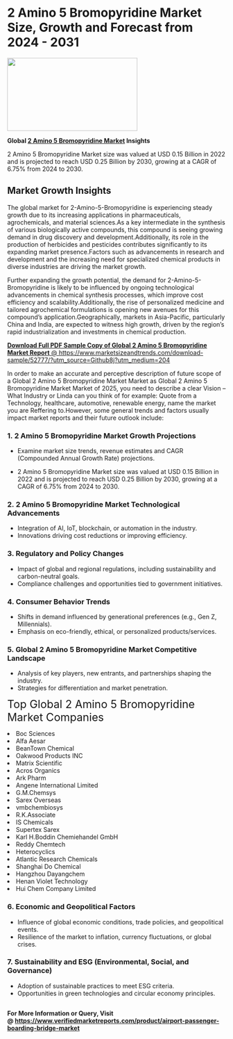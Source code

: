 <H1>2 Amino 5 Bromopyridine Market Size, Growth and Forecast from 2024 - 2031</H1><img class="aligncenter size-medium wp-image-584254" src="https://thirdeyenews.in/wp-content/uploads/2024/09/Global-Market-Research-300x168.jpeg" alt="" width="300" height="168" /><p><strong>Global&nbsp;<a href="https://www.marketsizeandtrends.com/download-sample/52777/?utm_source=Github8j?utm_medium=204">2 Amino 5 Bromopyridine Market</a> Insights</strong></p><p>2 Amino 5 Bromopyridine Market size was valued at USD 0.15 Billion in 2022 and is projected to reach USD 0.25 Billion by 2030, growing at a CAGR of 6.75% from 2024 to 2030.</p><p><h2>Market Growth Insights</h2> <p>The global market for 2-Amino-5-Bromopyridine is experiencing steady growth due to its increasing applications in pharmaceuticals, agrochemicals, and material sciences.As a key intermediate in the synthesis of various biologically active compounds, this compound is seeing growing demand in drug discovery and development.Additionally, its role in the production of herbicides and pesticides contributes significantly to its expanding market presence.Factors such as advancements in research and development and the increasing need for specialized chemical products in diverse industries are driving the market growth.</p> <p><a href="#"></a></p> <p>Further expanding the growth potential, the demand for 2-Amino-5-Bromopyridine is likely to be influenced by ongoing technological advancements in chemical synthesis processes, which improve cost efficiency and scalability.Additionally, the rise of personalized medicine and tailored agrochemical formulations is opening new avenues for this compound’s application.Geographically, markets in Asia-Pacific, particularly China and India, are expected to witness high growth, driven by the region’s rapid industrialization and investments in chemical production.</p> <p><a href="#"></p><p><span class=""><strong>Download Full PDF Sample Copy of Global 2 Amino 5 Bromopyridine Market Report</strong> @ <a href="https://www.marketsizeandtrends.com/download-sample/52777/?utm_source=Github8j?utm_medium=204" target="_blank">https://www.marketsizeandtrends.com/download-sample/52777/?utm_source=Github8j?utm_medium=204</a></span></p><p>In order to make an accurate and perceptive description of future scope of a Global&nbsp;2 Amino 5 Bromopyridine Market Market as Global&nbsp;2 Amino 5 Bromopyridine Market Market of 2025, you need to describe a clear Vision &ndash; What Industry or Linda can you think of for example: Quote from a Technology, healthcare, automotive, renewable energy, name the market you are Reffering to.However, some general trends and factors usually impact market reports and their future outlook include:</p><h3>1.&nbsp;<strong>2 Amino 5 Bromopyridine Market Growth Projections</strong></h3><ul><li>Examine market size trends, revenue estimates and CAGR (Compounded Annual Growth Rate) projections.</li><li><p>2 Amino 5 Bromopyridine Market size was valued at USD 0.15 Billion in 2022 and is projected to reach USD 0.25 Billion by 2030, growing at a CAGR of 6.75% from 2024 to 2030.</p></li></ul><h3>2.&nbsp;<strong>2 Amino 5 Bromopyridine Market Technological Advancements</strong></h3><ul><li>Integration of AI, IoT, blockchain, or automation in the industry.</li><li>Innovations driving cost reductions or improving efficiency.</li></ul><h3>3.&nbsp;<strong>Regulatory and Policy Changes</strong></h3><ul><li>Impact of global and regional regulations, including sustainability and carbon-neutral goals.</li><li>Compliance challenges and opportunities tied to government initiatives.</li></ul><h3>4.&nbsp;<strong>Consumer Behavior Trends</strong></h3><ul><li>Shifts in demand influenced by generational preferences (e.g., Gen Z, Millennials).</li><li>Emphasis on eco-friendly, ethical, or personalized products/services.</li></ul><h3>5.&nbsp;<strong>Global 2 Amino 5 Bromopyridine Market Competitive Landscape</strong></h3><ul><li>Analysis of key players, new entrants, and partnerships shaping the industry.</li><li>Strategies for differentiation and market penetration.</li></ul><p data-pm-slice="1 1 []"><span style="color: inherit; font-family: inherit; font-size: 25px;">Top Global 2 Amino 5 Bromopyridine Market Companies</span></p><div class="" data-test-id=""><p><li>Boc Sciences</li><li> Alfa Aesar</li><li> BeanTown Chemical</li><li> Oakwood Products INC</li><li> Matrix Scientific</li><li> Acros Organics</li><li> Ark Pharm</li><li> Angene International Limited</li><li> G.M.Chemsys</li><li> Sarex Overseas</li><li> vmbchembiosys</li><li> R.K.Associate</li><li> IS Chemicals</li><li> Supertex Sarex</li><li> Karl H.Boddin Chemiehandel GmbH</li><li> Reddy Chemtech</li><li> Heterocyclics</li><li> Atlantic Research Chemicals</li><li> Shanghai Do Chemical</li><li> Hangzhou Dayangchem</li><li> Henan Violet Technology</li><li> Hui Chem Company Limited</li></p></div><h3>6.&nbsp;<strong>Economic and Geopolitical Factors</strong></h3><ul><li>Influence of global economic conditions, trade policies, and geopolitical events.</li><li>Resilience of the market to inflation, currency fluctuations, or global crises.</li></ul><h3>7.&nbsp;<strong>Sustainability and ESG (Environmental, Social, and Governance)</strong></h3><ul><li>Adoption of sustainable practices to meet ESG criteria.</li><li>Opportunities in green technologies and circular economy principles.</li></ul><h2><strong style="font-size: 14px;">For More Information or Query, Visit @&nbsp;</strong><a style="background-color: #ffffff; font-size: 14px;" href="https://www.marketsizeandtrends.com/report/2-amino-5-bromopyridine-market/" target="_blank">https://www.verifiedmarketreports.com/product/airport-passenger-boarding-bridge-market</a></h2>